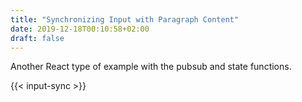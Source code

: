 ```yaml
---
title: "Synchronizing Input with Paragraph Content"
date: 2019-12-18T00:10:58+02:00
draft: false
---
```


Another React type of example with the pubsub and state functions.

{{< input-sync >}}

